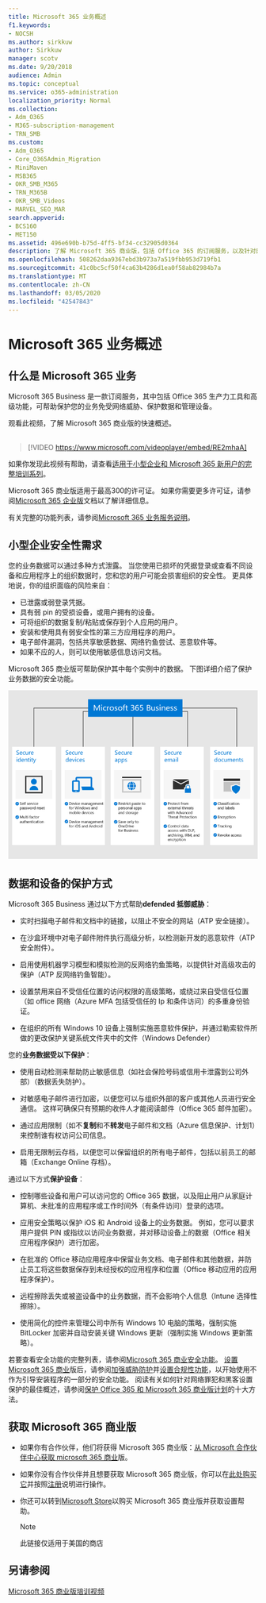 ```yaml
---
title: Microsoft 365 业务概述
f1.keywords:
- NOCSH
ms.author: sirkkuw
author: Sirkkuw
manager: scotv
ms.date: 9/20/2018
audience: Admin
ms.topic: conceptual
ms.service: o365-administration
localization_priority: Normal
ms.collection:
- Adm_O365
- M365-subscription-management
- TRN_SMB
ms.custom:
- Adm_O365
- Core_O365Admin_Migration
- MiniMaven
- MSB365
- OKR_SMB_M365
- TRN_M365B
- OKR_SMB_Videos
- MARVEL_SEO_MAR
search.appverid:
- BCS160
- MET150
ms.assetid: 496e690b-b75d-4ff5-bf34-cc32905d0364
description: 了解 Microsoft 365 商业版，包括 Office 365 的订阅服务，以及针对网络威胁的业务的高级保护。
ms.openlocfilehash: 508262daa9367ebd3b973a7a519fbb953d719fb1
ms.sourcegitcommit: 41c0bc5cf50f4ca63b4286d1ea0f58ab82984b7a
ms.translationtype: MT
ms.contentlocale: zh-CN
ms.lasthandoff: 03/05/2020
ms.locfileid: "42547843"
---
```

# <a name="overview-of-microsoft-365-business"></a>Microsoft 365 业务概述

## <a name="what-is-microsoft-365-business"></a>什么是 Microsoft 365 业务

Microsoft 365 Business 是一款订阅服务，其中包括 Office 365 生产力工具和高级功能，可帮助保护您的业务免受网络威胁、保护数据和管理设备。

观看此视频，了解 Microsoft 365 商业版的快速概述。<br><br>

> [!VIDEO https://www.microsoft.com/videoplayer/embed/RE2mhaA] 
  
如果你发现此视频有帮助，请查看[适用于小型企业和 Microsoft 365 新用户的完整培训系列](https://support.office.com/article/6ab4bbcd-79cf-4000-a0bd-d42ce4d12816)。 

Microsoft 365 商业版适用于最高300的许可证。 如果你需要更多许可证，请参阅[Microsoft 365 企业版](https://go.microsoft.com/fwlink/p/?linkid=860986)文档以了解详细信息。

有关完整的功能列表，请参阅[Microsoft 365 业务服务说明](https://docs.microsoft.com/office365/servicedescriptions/microsoft-365-service-descriptions/microsoft-365-business-service-description)。
  
## <a name="small-business-security-needs"></a>小型企业安全性需求

您的业务数据可以通过多种方式泄露。 当您使用已损坏的凭据登录或查看不同设备和应用程序上的组织数据时，您和您的用户可能会损害组织的安全性。 更具体地说，你的组织面临的风险来自：

- 已泄露或弱登录凭据。
- 具有弱 pin 的受损设备，或用户拥有的设备。
- 可将组织的数据复制/粘贴或保存到个人应用的用户。
- 安装和使用具有弱安全性的第三方应用程序的用户。
- 电子邮件漏洞，包括共享敏感数据、网络钓鱼尝试、恶意软件等。
- 如果不应的人，则可以使用敏感信息访问文档。

Microsoft 365 商业版可帮助保护其中每个实例中的数据。 下图详细介绍了保护业务数据的安全功能。

![显示 M365B 如何保护您的企业的图。](../media/m365businessvalueadd.png)

## <a name="how-your-data-and-devices-are-protected"></a>数据和设备的保护方式

Microsoft 365 Business 通过以下方式帮助**defended 抵御威胁**：

- 实时扫描电子邮件和文档中的链接，以阻止不安全的网站（ATP 安全链接）。

- 在沙盒环境中对电子邮件附件执行高级分析，以检测新开发的恶意软件（ATP 安全附件）。 

- 启用使用机器学习模型和模拟检测的反网络钓鱼策略，以提供针对高级攻击的保护（ATP 反网络钓鱼智能）。 

- 设置禁用来自不受信任位置的访问权限的高级策略，或绕过来自受信任位置（如 office 网络（Azure MFA 包括受信任的 Ip 和条件访问）的多重身份验证。 

- 在组织的所有 Windows 10 设备上强制实施恶意软件保护，并通过勒索软件所做的更改保护关键系统文件夹中的文件（Windows Defender）

您的**业务数据受以下保护**：

- 使用自动检测来帮助防止敏感信息（如社会保险号码或信用卡泄露到公司外部）（数据丢失防护）。 

- 对敏感电子邮件进行加密，以便您可以与组织外部的客户或其他人员进行安全通信。 这样可确保只有预期的收件人才能阅读邮件（Office 365 邮件加密）。

- 通过应用限制（如不**复制**和不**转发**电子邮件和文档（Azure 信息保护、计划1）来控制谁有权访问公司信息。

- 启用无限制云存档，以便您可以保留组织的所有电子邮件，包括以前员工的邮箱（Exchange Online 存档）。

通过以下方式**保护设备**：

- 控制哪些设备和用户可以访问您的 Office 365 数据，以及阻止用户从家庭计算机、未批准的应用程序或工作时间外（有条件访问）登录的选项。

- 应用安全策略以保护 iOS 和 Android 设备上的业务数据。 例如，您可以要求用户提供 PIN 或指纹以访问业务数据，并对移动设备上的数据（Office 相关应用程序保护）进行加密。

- 在批准的 Office 移动应用程序中保留业务文档、电子邮件和其他数据，并防止员工将这些数据保存到未经授权的应用程序和位置（Office 移动应用的应用程序保护）。

- 远程擦除丢失或被盗设备中的业务数据，而不会影响个人信息（Intune 选择性擦除）。

- 使用简化的控件来管理公司中所有 Windows 10 电脑的策略，强制实施 BitLocker 加密并自动安装关键 Windows 更新（强制实施 Windows 更新策略）。

若要查看安全功能的完整列表，请参阅[Microsoft 365 商业安全功能](security-features.md)。 [设置 Microsoft 365 商业](set-up.md)版后，请参阅[加强威胁防护](increase-threat-protection.md)并[设置合规性功能](set-up-compliance.md)，以开始使用不作为引导安装程序的一部分的安全功能。 阅读有关如何针对网络罪犯和黑客设置保护的最佳概述，请参阅[保护 Office 365 和 Microsoft 365 商业版计划](https://docs.microsoft.com/office365/admin/security-and-compliance/secure-your-business-data)的十大方法。

## <a name="get-microsoft-365-business"></a>获取 Microsoft 365 商业版

- 如果你有合作伙伴，他们将获得 Microsoft 365 商业版：[从 Microsoft 合作伙伴中心获取 microsoft 365 商业](get-microsoft-365-business.md#get-microsoft-365-business-from-microsoft-partner-center)版。

- 如果你没有合作伙伴并且想要获取 Microsoft 365 商业版，你可以在[此处购买它](https://www.microsoft.com/microsoft-365/business)并按照[注册](sign-up.md)说明进行操作。

- 你还可以转到[Microsoft Store](https://www.microsoft.com/en-us/store/locations/find-a-store?icid=gm_fy18_hol_bopis_feature3&CustomerIntent=Consumer)以购买 Microsoft 365 商业版并获取设置帮助。

    > [!NOTE]
    > 此链接仅适用于美国的商店

## <a name="see-also"></a>另请参阅

[Microsoft 365 商业版培训视频](https://support.office.com/article/6ab4bbcd-79cf-4000-a0bd-d42ce4d12816)
